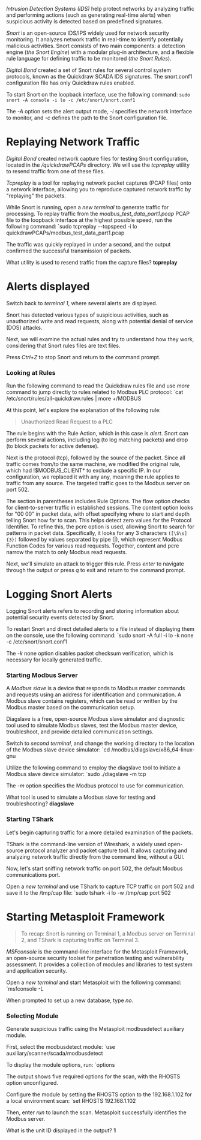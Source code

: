 _Intrusion Detection Systems (IDS)_ help protect networks by analyzing traffic and performing actions (such as generating real-time alerts) when suspicious activity is detected based on predefined signatures.

_Snort_ is an open-source IDS/IPS widely used for network security monitoring. It analyzes network traffic in real-time to identify potentially malicious activities. Snort consists of two main components: a detection engine (_the Snort Engine_) with a modular plug-in architecture, and a flexible rule language for defining traffic to be monitored (_the Snort Rules_).

_Digital Bond_ created a set of Snort rules for several control system protocols, known as the Quickdraw SCADA IDS signatures. The snort.conf1 configuration file has only Quickdraw rules enabled.

To start Snort on the loopback interface, use the following command:
`sudo snort -A console -i lo -c /etc/snort/snort.conf1`

The _-A_ option sets the alert output mode, _-i_ specifies the network interface to monitor, and _-c_ defines the path to the Snort configuration file.
# Replaying Network Traffic

_Digital Bond_ created network capture files for testing Snort configuration, located in the _/quickdrawPCAPs_ directory. We will use the _tcpreplay_ utility to resend traffic from one of these files.

_Tcpreplay_ is a tool for replaying network packet captures (PCAP files) onto a network interface, allowing you to reproduce captured network traffic by "replaying" the packets.

While Snort is running, open a _new terminal_ to generate traffic for processing.
To replay traffic from the _modbus_test_data_part1.pcap_ PCAP file to the loopback interface at the highest possible speed, run the following command:
`sudo tcpreplay --topspeed -i lo quickdrawPCAPs/modbus_test_data_part1.pcap

The traffic was quickly replayed in under a second, and the output confirmed the successful transmission of packets.

What utility is used to resend traffic from the capture files? **tcpreplay**
# Alerts displayed

Switch back to _terminal 1_, where several alerts are displayed.

Snort has detected various types of suspicious activities, such as unauthorized write and read requests, along with potential denial of service (DOS) attacks.

Next, we will examine the actual rules and try to understand how they work, considering that Snort rules files are text files.

Press _Ctrl+Z_ to stop Snort and return to the command prompt.
### Looking at Rules

Run the following command to read the Quickdraw rules file and use _more_ command to jump directly to rules related to Modbus PLC protocol:
`cat /etc/snort/rules/all-quickdraw.rules | more +/MODBUS

At this point, let's explore the explanation of the following rule:
> Unauthorized Read Request to a PLC

The rule begins with the Rule Action, which in this case is _alert_. Snort can perform several actions, including log (to log matching packets) and drop (to block packets for active defense).

Next is the protocol (tcp), followed by the source of the packet. Since all traffic comes from/to the same machine, we modified the original rule, which had !$MODBUS_CLIENT* to exclude a specific IP. In our configuration, we replaced it with any any, meaning the rule applies to traffic from any source. The targeted traffic goes to the Modbus server on port 502.

The section in parentheses includes Rule Options. The flow option checks for client-to-server traffic in established sessions. The content option looks for "00 00" in packet data, with offset specifying where to start and depth telling Snort how far to scan. This helps detect zero values for the Protocol Identifier. To refine this, the pcre option is used, allowing Snort to search for patterns in packet data. Specifically, it looks for any 3 characters `([\S\s]{3})` followed by values separated by pipe (|), which represent Modbus Function Codes for various read requests. Together, content and pcre narrow the match to only Modbus read requests.

Next, we'll simulate an attack to trigger this rule.
Press _enter_ to navigate through the output or press _q_ to exit and return to the command prompt.
# Logging Snort Alerts

Logging Snort alerts refers to recording and storing information about potential security events detected by Snort.

To restart Snort and direct detailed alerts to a file instead of displaying them on the console, use the following command:
`sudo snort -A full -i lo -k none -c /etc/snort/snort.conf1

The _-k_ none option disables packet checksum verification, which is necessary for locally generated traffic.
### Starting Modbus Server

A _Modbus slave_ is a device that responds to Modbus master commands and requests using an address for identification and communication. A Modbus slave contains registers, which can be read or written by the Modbus master based on the communication setup.

Diagslave is a free, open-source Modbus slave simulator and diagnostic tool used to simulate Modbus slaves, test the Modbus master device, troubleshoot, and provide detailed communication settings.

Switch to _second terminal_, and change the working directory to the location of the Modbus slave device simulator:
`cd /modbus/diagslave/x86_64-linux-gnu

Utilize the following command to employ the diagslave tool to initiate a Modbus slave device simulator:
`sudo ./diagslave -m tcp

The _-m_ option specifies the Modbus protocol to use for communication.

What tool is used to simulate a Modbus slave for testing and troubleshooting?
**diagslave**
### Starting TShark

Let's begin capturing traffic for a more detailed examination of the packets.

TShark is the command-line version of Wireshark, a widely used open-source protocol analyzer and packet capture tool. It allows capturing and analyzing network traffic directly from the command line, without a GUI.

Now, let's start sniffing network traffic on port 502, the default Modbus communications port.

Open a _new terminal_ and use TShark to capture TCP traffic on port 502 and save it to the /tmp/cap file:
`sudo tshark -i lo -w /tmp/cap port 502
# Starting Metasploit Framework

> To recap: Snort is running on Terminal 1, a Modbus server on Terminal 2, and TShark is capturing traffic on Terminal 3.

_MSFconsole_ is the command-line interface for the Metasploit Framework, an open-source security toolset for penetration testing and vulnerability assessment. It provides a collection of modules and libraries to test system and application security.

Open a _new terminal_ and start Metasploit with the following command:
`msfconsole -L

When prompted to set up a new database, type _no_.
### Selecting Module

Generate suspicious traffic using the Metasploit modbusdetect auxiliary module.

First, select the modbusdetect module:
`use auxiliary/scanner/scada/modbusdetect

To display the module options, run:
`options

The output shows five required options for the scan, with the RHOSTS option unconfigured.

Configure the module by setting the RHOSTS option to the 192.168.1.102 for a local environment scan:
`set RHOSTS 192.168.1.102

Then, enter _run_ to launch the scan.
Metasploit successfully identifies the Modbus server.

What is the unit ID displayed in the output? **1**
